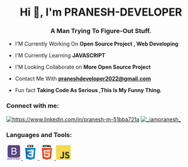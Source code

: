 <h1 align="center">Hi 👋, I'm PRANESH-DEVELOPER</h1>
<h3 align="center">A Man Trying To Figure-Out Stuff.</h3>

- I'M Currently Working On **Open Source Project , Web Developing**

- I'M Currently Learning **JAVASCRIPT**

- I'M Looking Collaborate on **More Open Source Project**

- Contact Me With **praneshdeveloper2022@gmail.com**

- Fun fact **Taking Code As Serious ,This Is My Funny Thing.**

<h3 align="left">Connect with me:</h3>
<p align="left">
<a href="https://linkedin.com/in/https://www.linkedin.com/in/pranesh-m-51bba721a" target="blank"><img align="center" src="https://raw.githubusercontent.com/rahuldkjain/github-profile-readme-generator/master/src/images/icons/Social/linked-in-alt.svg" alt="https://www.linkedin.com/in/pranesh-m-51bba721a" height="30" width="40" /></a>
<a href="https://instagram.com/_iampranesh_" target="blank"><img align="center" src="https://raw.githubusercontent.com/rahuldkjain/github-profile-readme-generator/master/src/images/icons/Social/instagram.svg" alt="_iampranesh_" height="30" width="40" /></a>
</p>

<h3 align="left">Languages and Tools:</h3>
<p align="left"> <a href="https://getbootstrap.com" target="_blank" rel="noreferrer"> <img src="https://raw.githubusercontent.com/devicons/devicon/master/icons/bootstrap/bootstrap-plain-wordmark.svg" alt="bootstrap" width="40" height="40"/> </a> <a href="https://www.w3schools.com/css/" target="_blank" rel="noreferrer"> <img src="https://raw.githubusercontent.com/devicons/devicon/master/icons/css3/css3-original-wordmark.svg" alt="css3" width="40" height="40"/> </a> <a href="https://www.w3.org/html/" target="_blank" rel="noreferrer"> <img src="https://raw.githubusercontent.com/devicons/devicon/master/icons/html5/html5-original-wordmark.svg" alt="html5" width="40" height="40"/> </a> <a href="https://developer.mozilla.org/en-US/docs/Web/JavaScript" target="_blank" rel="noreferrer"> <img src="https://raw.githubusercontent.com/devicons/devicon/master/icons/javascript/javascript-original.svg" alt="javascript" width="40" height="40"/> </a> </p>
